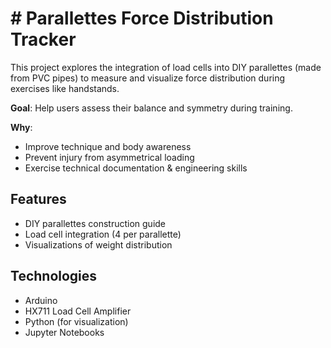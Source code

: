 # # Parallettes Force Distribution Tracker

This project explores the integration of load cells into DIY parallettes (made from PVC pipes) to measure and visualize force distribution during exercises like handstands. 

 **Goal**: Help users assess their balance and symmetry during training.

 **Why**:
- Improve technique and body awareness
- Prevent injury from asymmetrical loading
- Exercise technical documentation & engineering skills

## Features
- DIY parallettes construction guide
- Load cell integration (4 per parallette)
- Visualizations of weight distribution

## Technologies
- Arduino
- HX711 Load Cell Amplifier
- Python (for visualization)
- Jupyter Notebooks
